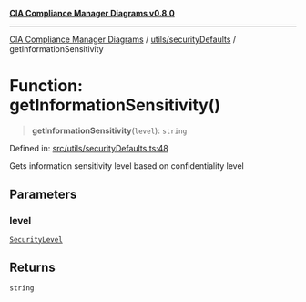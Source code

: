 [**CIA Compliance Manager Diagrams v0.8.0**](../../../README.md)

***

[CIA Compliance Manager Diagrams](../../../modules.md) / [utils/securityDefaults](../README.md) / getInformationSensitivity

# Function: getInformationSensitivity()

> **getInformationSensitivity**(`level`): `string`

Defined in: [src/utils/securityDefaults.ts:48](https://github.com/Hack23/cia-compliance-manager/blob/ab84d120f6a49e6faf7bc7924811e0da9b635211/src/utils/securityDefaults.ts#L48)

Gets information sensitivity level based on confidentiality level

## Parameters

### level

[`SecurityLevel`](../../../types/cia/type-aliases/SecurityLevel.md)

## Returns

`string`
